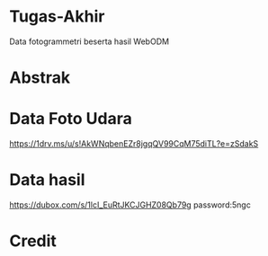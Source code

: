 # Tugas-Akhir
Data fotogrammetri beserta hasil WebODM
# Abstrak
# Data Foto Udara
https://1drv.ms/u/s!AkWNqbenEZr8jgqQV99CqM75diTL?e=zSdakS
# Data hasil
https://dubox.com/s/1lcI_EuRtJKCJGHZ08Qb79g password:5ngc
# Credit
